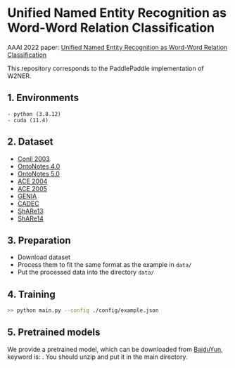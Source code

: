  # Unified Named Entity Recognition as Word-Word Relation Classification

 AAAI 2022 paper: [Unified Named Entity Recognition as Word-Word Relation Classification](https://arxiv.org/pdf/2112.10070.pdf)
 
This repository corresponds to the PaddlePaddle implementation of W2NER.

## 1. Environments

```
- python (3.8.12)
- cuda (11.4)
```

## 2. Dataset

- [Conll 2003](https://www.clips.uantwerpen.be/conll2003/ner/)
- [OntoNotes 4.0](https://catalog.ldc.upenn.edu/LDC2011T03)
- [OntoNotes 5.0](https://catalog.ldc.upenn.edu/LDC2013T19)
- [ACE 2004](https://catalog.ldc.upenn.edu/LDC2005T09)
- [ACE 2005](https://catalog.ldc.upenn.edu/LDC2006T06)
- [GENIA](http://www.geniaproject.org/genia-corpus)
- [CADEC](https://pubmed.ncbi.nlm.nih.gov/25817970/)
- [ShARe13](https://clefehealth.imag.fr/?page_id=441)
- [ShARe14](https://sites.google.com/site/clefehealth2014/)

## 3. Preparation

- Download dataset
- Process them to fit the same format as the example in `data/`
- Put the processed data into the directory `data/`

## 4. Training

```bash
>> python main.py --config ./config/example.json
```

## 5. Pretrained models

We provide a pretrained model, which can be downloaded from  [BaiduYun](),  keyword is: . You should unzip and put it in the main directory.
